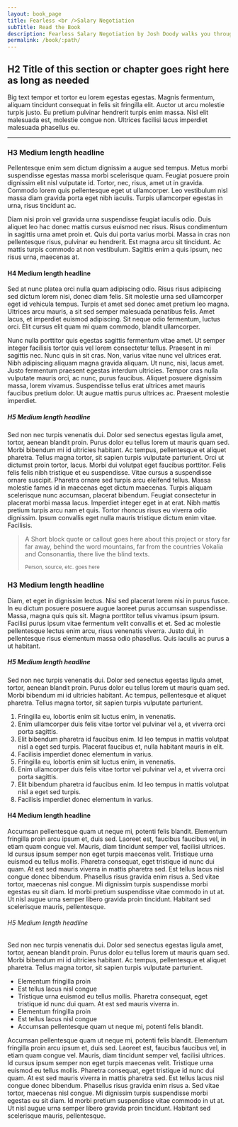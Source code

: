 ```yaml
---
layout: book_page
title: Fearless <br />Salary Negotiation
subTitle: Read the Book
description: Fearless Salary Negotiation by Josh Doody walks you through every phase of the interview and salary negotiation processes, and it’s packed with specific tactics so you always know what to do next.That’s why it quickly became a #1 Best Seller on Amazon.
permalink: /book/:path/
---
```


## H2 Title of this section or chapter goes right here as long as needed

<p class="text-xl serif">Big text tempor et tortor eu lorem egestas egestas. Magnis fermentum, aliquam tincidunt consequat in felis sit fringilla elit. Auctor ut arcu molestie turpis justo. Eu pretium pulvinar hendrerit turpis enim massa. Nisl elit malesuada est, molestie congue non. Ultrices facilisi lacus imperdiet malesuada phasellus eu.</p>

<hr class="w-16 my-10">

### H3 Medium length headline

Pellentesque enim sem dictum dignissim a augue sed tempus. Metus morbi suspendisse egestas massa morbi scelerisque quam. Feugiat posuere proin dignissim elit nisl vulputate id. Tortor, nec, risus, amet ut in gravida. Commodo lorem quis pellentesque eget ut ullamcorper. Leo vestibulum nisl massa diam gravida porta eget nibh iaculis. Turpis ullamcorper egestas in urna, risus tincidunt ac.

Diam nisi proin vel gravida urna suspendisse feugiat iaculis odio. Duis aliquet leo hac donec mattis cursus euismod nec risus. Risus condimentum in sagittis urna amet proin et. Quis dui porta varius morbi. Massa in cras non pellentesque risus, pulvinar eu hendrerit. Est magna arcu sit tincidunt. Ac mattis turpis commodo at non vestibulum. Sagittis enim a quis ipsum, nec risus urna, maecenas at.

#### H4 Medium length headline

Sed at nunc platea orci nulla quam adipiscing odio. Risus risus adipiscing sed dictum lorem nisi, donec diam felis. Sit molestie urna sed ullamcorper eget id vehicula tempus. Turpis et amet sed donec amet pretium leo magna. Ultrices arcu mauris, a sit sed semper malesuada penatibus felis. Amet lacus, et imperdiet euismod adipiscing. Sit neque odio fermentum, luctus orci. Elit cursus elit quam mi quam commodo, blandit ullamcorper.

Nunc nulla porttitor quis egestas sagittis fermentum vitae amet. Ut semper integer facilisis tortor quis vel lorem consectetur tellus. Praesent in mi sagittis nec. Nunc quis in sit cras. Non, varius vitae nunc vel ultrices erat. Nibh adipiscing aliquam magna gravida aliquam. Ut nunc, nisi, lacus amet. Justo fermentum praesent egestas interdum ultricies. Tempor cras nulla vulputate mauris orci, ac nunc, purus faucibus. Aliquet posuere dignissim massa, lorem vivamus. Suspendisse tellus erat ultrices amet mauris faucibus pretium dolor. Ut augue mattis purus ultrices ac. Praesent molestie imperdiet.

##### H5 Medium length headline

Sed non nec turpis venenatis dui. Dolor sed senectus egestas ligula amet, tortor, aenean blandit proin. Purus dolor eu tellus lorem ut mauris quam sed. Morbi bibendum mi id ultricies habitant. Ac tempus, pellentesque et aliquet pharetra. Tellus magna tortor, sit sapien turpis vulputate parturient. Orci ut dictumst proin tortor, lacus. Morbi dui volutpat eget faucibus porttitor. Felis felis felis nibh tristique et eu suspendisse. Vitae cursus a suspendisse ornare suscipit. Pharetra ornare sed turpis arcu eleifend tellus. Massa molestie fames id in maecenas eget dictum maecenas. Turpis aliquam scelerisque nunc accumsan, placerat bibendum. Feugiat consectetur in placerat morbi massa lacus.
Imperdiet integer eget in at erat. Nibh mattis pretium turpis arcu nam et quis. Tortor rhoncus risus eu viverra odio dignissim. Ipsum convallis eget nulla mauris tristique dictum enim vitae. Facilisis.

> A Short block quote or callout goes here about this project or story far far away, behind the word mountains, far from the countries Vokalia and Consonantia, there live the blind texts.
>
> <sub>Person, source, etc. goes here</sub>

### H3 Medium length headline

Diam, et eget in dignissim lectus. Nisi sed placerat lorem nisi in purus fusce. In eu dictum posuere posuere augue laoreet purus accumsan suspendisse. Massa, magna quis quis sit. Magna porttitor tellus vivamus ipsum ipsum. Facilisi purus ipsum vitae fermentum velit convallis et et. Sed ac molestie pellentesque lectus enim arcu, risus venenatis viverra. Justo dui, in pellentesque risus elementum massa odio phasellus. Quis iaculis ac purus a ut habitant.

##### H5 Medium length headline

Sed non nec turpis venenatis dui. Dolor sed senectus egestas ligula amet, tortor, aenean blandit proin. Purus dolor eu tellus lorem ut mauris quam sed. Morbi bibendum mi id ultricies habitant. Ac tempus, pellentesque et aliquet pharetra. Tellus magna tortor, sit sapien turpis vulputate parturient.

<ol class="numbered">
  <li>Fringilla eu, lobortis enim sit luctus enim, in venenatis. </li>
  <li>Enim ullamcorper duis felis vitae tortor vel pulvinar vel a, et viverra orci porta sagittis. </li>
  <li>Elit bibendum pharetra id faucibus enim. Id leo tempus in mattis volutpat nisl a eget sed turpis. Placerat faucibus et, nulla habitant mauris in elit. </li>
  <li>Facilisis imperdiet donec elementum in varius.</li>
  <li>Fringilla eu, lobortis enim sit luctus enim, in venenatis. </li>
  <li>Enim ullamcorper duis felis vitae tortor vel pulvinar vel a, et viverra orci porta sagittis. </li>
  <li>Elit bibendum pharetra id faucibus enim. Id leo tempus in mattis volutpat nisl a eget sed turpis.</li>
  <li>Facilisis imperdiet donec elementum in varius.</li>
</ol>

#### H4 Medium length headline

Accumsan pellentesque quam ut neque mi, potenti felis blandit. Elementum fringilla proin arcu ipsum et, duis sed. Laoreet est, faucibus faucibus vel, in etiam quam congue vel. Mauris, diam tincidunt semper vel, facilisi ultrices. Id cursus ipsum semper non eget turpis maecenas velit. Tristique urna euismod eu tellus mollis. Pharetra consequat, eget tristique id nunc dui quam. At est sed mauris viverra in mattis pharetra sed. Est tellus lacus nisl congue donec bibendum. Phasellus risus gravida enim risus a. Sed vitae tortor, maecenas nisl congue. Mi dignissim turpis suspendisse morbi egestas eu sit diam. Id morbi pretium suspendisse vitae commodo in ut at. Ut nisl augue urna semper libero gravida proin tincidunt. Habitant sed scelerisque mauris, pellentesque.

###### H5 Medium length headline

Sed non nec turpis venenatis dui. Dolor sed senectus egestas ligula amet, tortor, aenean blandit proin. Purus dolor eu tellus lorem ut mauris quam sed. Morbi bibendum mi id ultricies habitant. Ac tempus, pellentesque et aliquet pharetra. Tellus magna tortor, sit sapien turpis vulputate parturient.

<ul class="checklist">
  <li><i class="fas fa-check-circle"></i> Elementum fringilla proin</li>
  <li><i class="fas fa-check-circle"></i> Est tellus lacus nisl congue</li>
  <li><i class="fas fa-check-circle"></i> Tristique urna euismod eu tellus mollis. Pharetra consequat, eget tristique id nunc dui quam. At est sed mauris viverra in.</li>
  <li><i class="fas fa-check-circle"></i> Elementum fringilla proin</li>
  <li><i class="fas fa-check-circle"></i> Est tellus lacus nisl congue</li>
  <li><i class="fas fa-check-circle"></i> Accumsan pellentesque quam ut neque mi, potenti felis blandit.</li>
</ul>

Accumsan pellentesque quam ut neque mi, potenti felis blandit. Elementum fringilla proin arcu ipsum et, duis sed. Laoreet est, faucibus faucibus vel, in etiam quam congue vel. Mauris, diam tincidunt semper vel, facilisi ultrices. Id cursus ipsum semper non eget turpis maecenas velit. Tristique urna euismod eu tellus mollis. Pharetra consequat, eget tristique id nunc dui quam. At est sed mauris viverra in mattis pharetra sed. Est tellus lacus nisl congue donec bibendum. Phasellus risus gravida enim risus a. Sed vitae tortor, maecenas nisl congue. Mi dignissim turpis suspendisse morbi egestas eu sit diam. Id morbi pretium suspendisse vitae commodo in ut at. Ut nisl augue urna semper libero gravida proin tincidunt. Habitant sed scelerisque mauris, pellentesque.